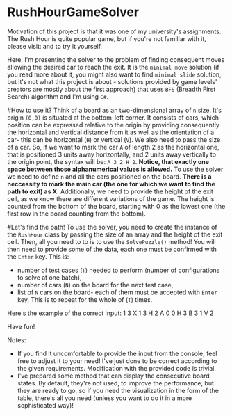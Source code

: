 # RushHourGameSolver

Motivation of this project is that it was one of my university's assignments. The Rush Hour is quite popular game, but if 
you're not familiar with it, please visit:  and to try it yourself.

Here, I'm presenting the solver to the problem of finding consequent moves allowing the desired car to reach the exit. It 
is the `minimal move` solution (if you read more about it, you might also want to find `minimal slide` solution, but it's not what this 
project is about - solutions provided by game levels' creators are mostly about the first approach) that uses `BFS` (Breadth First Search)
algorithm and I'm using `C#`.

#How to use it?
Think of a board as an two-dimensional array of `n` size. It's origin `(0,0)` is situated at the bottom-left corner. It consists of cars,
which position can be expressed relative to the origin by providing consequently the horizontal and vertical distance from it as well as
the orientation of a car- this can be horizontal (`H`) or vertical (`V`). We also need to pass the size of a car. So, if we want to mark 
the car `A` of length 2 as the horizontal one, that is positioned 3 units away horizontally, and 2 units away vertically to the origin 
point, the syntax will be: `A 3 2 H 2`. <b>Notice, that exactly one space between those alphanumerical values is allowed.</b> To use the
solver we need to define `n` and all the cars positioned on the board. <b>There is a neccessity to mark the main car (the one for which
we want to find the path to exit) as X</b>. Additionally, we need to provide the height of the exit cell, as we know there are different
variations of the game. The height is counted from the bottom of the board, starting with 0 as the lowest one (the first row in the board
counting from the bottom).

#Let's find the path!
To use the solver, you need to create the instance of the `RushHour` class by passing the size of an array and the height of the exit cell.
Then, all you need to to is to use the `SolvePuzzle()` method! You will then need to provide some of the data, each one must be confirmed
with the `Enter` key. This is:
- number of test cases (`T`) needed to perform (number of configurations to solve at one batch),
- number of cars (`N`) on the board for the next test case,
- list of `N` cars on the board- each of them must be accepted with `Enter` key,
This is to repeat for the whole of (`T`) times.

Here's the example of the correct input:
1
3
X 1 3 H 2
A 0 0 H 3
B 3 1 V 2

Have fun!


Notes:
- If you find it uncomfortable to provide the input from the console, feel free to adjust it to your need! I've just done to be 
correct according to the given requirements. Modification with the provided code is trivial.
- I've prepared some method that can display the consecutive board states. By default, they're not used, to improve the performance, 
but they are ready to go, so if you need the visualization in the form of the table, there's all you need 
(unless you want to do it in a more sophisticated way)!

